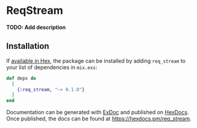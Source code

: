 # ReqStream

**TODO: Add description**

## Installation

If [available in Hex](https://hex.pm/docs/publish), the package can be installed
by adding `req_stream` to your list of dependencies in `mix.exs`:

```elixir
def deps do
  [
    {:req_stream, "~> 0.1.0"}
  ]
end
```

Documentation can be generated with [ExDoc](https://github.com/elixir-lang/ex_doc)
and published on [HexDocs](https://hexdocs.pm). Once published, the docs can
be found at <https://hexdocs.pm/req_stream>.


